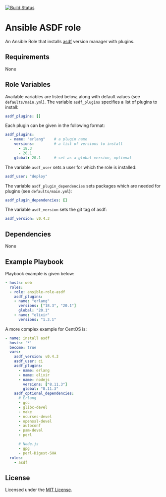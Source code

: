 [![Build Status](https://travis-ci.org/cimon-io/ansible-role-asdf.svg?branch=master)](https://travis-ci.org/cimon-io/ansible-role-asdf)

# Ansible ASDF role

An Ansible Role that installs [asdf](https://github.com/asdf-vm/asdf.git) version manager with plugins.

## Requirements

None

## Role Variables

Available variables are listed below, along with default values (see `defaults/main.yml`). The variable `asdf_plugins` specifies a list of plugins to install:

```yaml
asdf_plugins: []
```

Each plugin can be given in the following format:

```yaml
asdf_plugins:
  - name: "erlang"    # a plugin name
    versions:         # a list of versions to install
      - 18.3
      - 20.1
    global: 20.1      # set as a global version, optional
```

The variable `asdf_user` sets a user for which the role is installed:

```yaml
asdf_user: "deploy"
```

The variable `asdf_plugin_dependencies` sets packages which are needed for plugins (see `defaults/main.yml`):

```yaml
asdf_plugin_dependencies: []
```

The variable `asdf_version` sets the git tag of asdf:

```yaml
asdf_version: v0.4.3
```

## Dependencies

None

## Example Playbook

Playbook example is given below:

```yaml
- hosts: web
  roles:
  - role: ansible-role-asdf
    asdf_plugins:
    - name: "erlang"
      versions: ["18.3", "20.1"]
      global: "20.1"
    - name: "elixir"
      versions: "1.3.1"
```

A more complex example for CentOS is:

```yaml
- name: install asdf
  hosts: '*'
  become: true
  vars:
    asdf_version: v0.4.3
    asdf_user: ci
    asdf_plugins:
      - name: erlang
      - name: elixir
      - name: nodejs
        versions: ["8.11.3"]
        global: "8.11.3"
    asdf_optional_dependencies:
      # Erlang
      - gcc
      - glibc-devel
      - make
      - ncurses-devel
      - openssl-devel
      - autoconf
      - pam-devel
      - perl

      # Node.js
      - gpg
      - perl-Digest-SHA
  roles:
    - asdf
```

## License

Licensed under the [MIT License](https://opensource.org/licenses/MIT).
